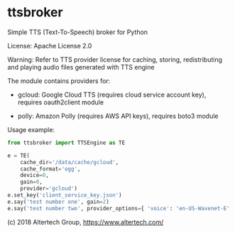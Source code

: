 # ttsbroker
Simple TTS (Text-To-Speech) broker for Python

License: Apache License 2.0

Warning: Refer to TTS provider license for caching, storing, redistributing and
playing audio files generated with TTS engine

The module contains providers for:

 * gcloud: Google Cloud TTS (requires cloud service account key), requires
   oauth2client module

 * polly: Amazon Polly (requires AWS API keys), requires boto3 module
 
Usage example:
 
```python
from ttsbroker import TTSEngine as TE

e = TE( 
    cache_dir='/data/cache/gcloud',
    cache_format='ogg',
    device=0,
    gain=0,
    provider='gcloud')
e.set_key('client_service_key.json')    
e.say('test number one', gain=2)
e.say('test number two', provider_options={ 'voice': 'en-US-Wavenet-E' })
```

(c) 2018 Altertech Group, https://www.altertech.com/

